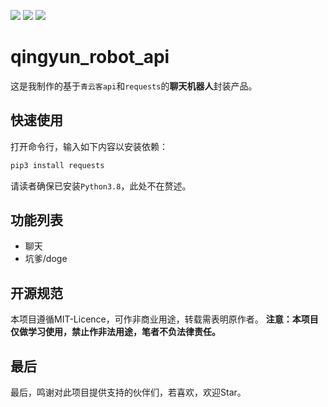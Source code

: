 [![](https://img.shields.io/badge/python-3.8.0-orange.svg)](https://www.python.org/downloads/release/python-380/)
![](https://img.shields.io/badge/requests-2.27.1-grey.svg)
![](https://img.shields.io/badge/qingyunke-api-green.svg)

# qingyun_robot_api
这是我制作的基于`青云客api`和`requests`的**聊天机器人**封装产品。

## 快速使用
打开命令行，输入如下内容以安装依赖：
```bash
pip3 install requests
```
请读者确保已安装`Python3.8`，此处不在赘述。

## 功能列表
- 聊天
- 坑爹/doge

## 开源规范
本项目遵循MIT-Licence，可作非商业用途，转载需表明原作者。
**注意：本项目仅做学习使用，禁止作非法用途，笔者不负法律责任。**

## 最后
最后，鸣谢对此项目提供支持的伙伴们，若喜欢，欢迎Star。
